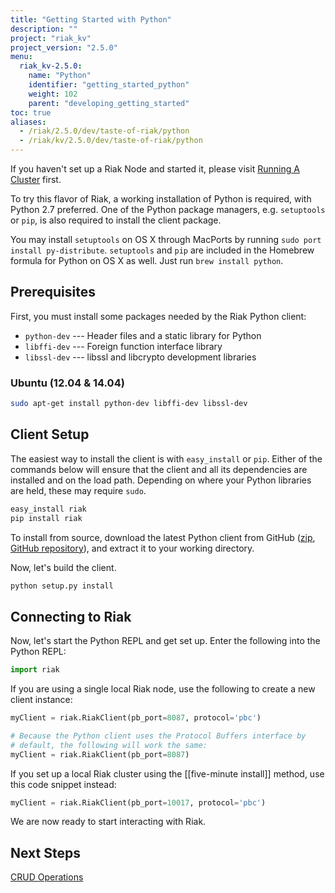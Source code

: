 ```yaml
---
title: "Getting Started with Python"
description: ""
project: "riak_kv"
project_version: "2.5.0"
menu:
  riak_kv-2.5.0:
    name: "Python"
    identifier: "getting_started_python"
    weight: 102
    parent: "developing_getting_started"
toc: true
aliases:
  - /riak/2.5.0/dev/taste-of-riak/python
  - /riak/kv/2.5.0/dev/taste-of-riak/python
---
```




If you haven't set up a Riak Node and started it, please visit [Running A Cluster](/riak/kv/2.5.0/using/running-a-cluster) first.

To try this flavor of Riak, a working installation of Python is
required, with Python 2.7 preferred. One of the Python package managers,
e.g. `setuptools` or `pip`, is also required to install the client
package.

You may install `setuptools` on OS X through MacPorts by running `sudo
port install py-distribute`. `setuptools` and `pip` are included in the
Homebrew formula for Python on OS X as well. Just run `brew install
python`.

## Prerequisites

First, you must install some packages needed by the Riak Python client:

* `python-dev` --- Header files and a static library for Python
* `libffi-dev` --- Foreign function interface library
* `libssl-dev` --- libssl and libcrypto development libraries

### Ubuntu (12.04 & 14.04)

```bash
sudo apt-get install python-dev libffi-dev libssl-dev
```

## Client Setup

The easiest way to install the client is with `easy_install` or `pip`.
Either of the commands below will ensure that the client and all its
dependencies are installed and on the load path. Depending on where your
Python libraries are held, these may require `sudo`.

```bash
easy_install riak
pip install riak
```

To install from source, download the latest Python client from GitHub
([zip](https://github.com/basho/riak-python-client/archive/master.zip),
[GitHub repository](https://github.com/basho/riak-python-client)), and
extract it to your working directory.

Now, let's build the client.

```bash
python setup.py install
```

## Connecting to Riak

Now, let's start the Python REPL and get set up. Enter the following
into the Python REPL:

```python
import riak
```
If you are using a single local Riak node, use the following to create a
new client instance:

```python
myClient = riak.RiakClient(pb_port=8087, protocol='pbc')

# Because the Python client uses the Protocol Buffers interface by
# default, the following will work the same:
myClient = riak.RiakClient(pb_port=8087)
```

If you set up a local Riak cluster using the [[five-minute install]]
method, use this code snippet instead:

```python
myClient = riak.RiakClient(pb_port=10017, protocol='pbc')
```

We are now ready to start interacting with Riak.

## Next Steps

[CRUD Operations](/riak/kv/2.5.0/developing/getting-started/python/crud-operations)
